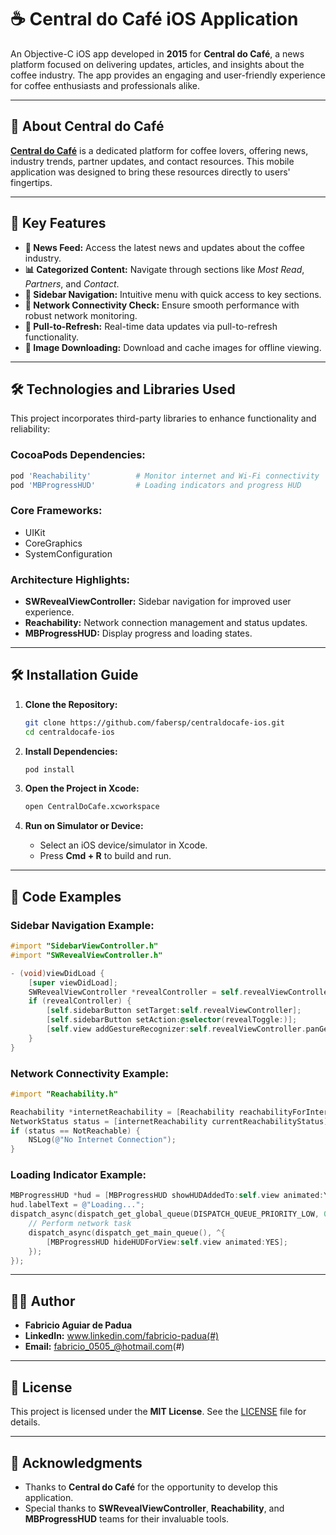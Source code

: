 
# ☕ **Central do Café iOS Application**  
An Objective-C iOS app developed in **2015** for **Central do Café**, a news platform focused on delivering updates, articles, and insights about the coffee industry. The app provides an engaging and user-friendly experience for coffee enthusiasts and professionals alike.

---

## 🌟 **About Central do Café**  
[**Central do Café**](#) is a dedicated platform for coffee lovers, offering news, industry trends, partner updates, and contact resources. This mobile application was designed to bring these resources directly to users' fingertips.

---

## 🚀 **Key Features**  
- **📰 News Feed:** Access the latest news and updates about the coffee industry.  
- **📊 Categorized Content:** Navigate through sections like *Most Read*, *Partners*, and *Contact*.  
- **📲 Sidebar Navigation:** Intuitive menu with quick access to key sections.  
- **📶 Network Connectivity Check:** Ensure smooth performance with robust network monitoring.  
- **🔄 Pull-to-Refresh:** Real-time data updates via pull-to-refresh functionality.  
- **📸 Image Downloading:** Download and cache images for offline viewing.  

---

## 🛠️ **Technologies and Libraries Used**  
This project incorporates third-party libraries to enhance functionality and reliability:

### **CocoaPods Dependencies:**  
```ruby
pod 'Reachability'          # Monitor internet and Wi-Fi connectivity
pod 'MBProgressHUD'         # Loading indicators and progress HUD
```

### **Core Frameworks:**  
- UIKit  
- CoreGraphics  
- SystemConfiguration  

### **Architecture Highlights:**  
- **SWRevealViewController:** Sidebar navigation for improved user experience.  
- **Reachability:** Network connection management and status updates.  
- **MBProgressHUD:** Display progress and loading states.  

---

## 🛠️ **Installation Guide**  
1. **Clone the Repository:**  
   ```bash
   git clone https://github.com/fabersp/centraldocafe-ios.git
   cd centraldocafe-ios
   ```

2. **Install Dependencies:**  
   ```bash
   pod install
   ```

3. **Open the Project in Xcode:**  
   ```bash
   open CentralDoCafe.xcworkspace
   ```

4. **Run on Simulator or Device:**  
   - Select an iOS device/simulator in Xcode.  
   - Press **Cmd + R** to build and run.  

---

## 🧠 **Code Examples**  

### **Sidebar Navigation Example:**  
```objective-c
#import "SidebarViewController.h"
#import "SWRevealViewController.h"

- (void)viewDidLoad {
    [super viewDidLoad];
    SWRevealViewController *revealController = self.revealViewController;
    if (revealController) {
        [self.sidebarButton setTarget:self.revealViewController];
        [self.sidebarButton setAction:@selector(revealToggle:)];
        [self.view addGestureRecognizer:self.revealViewController.panGestureRecognizer];
    }
}
```

### **Network Connectivity Example:**  
```objective-c
#import "Reachability.h"

Reachability *internetReachability = [Reachability reachabilityForInternetConnection];
NetworkStatus status = [internetReachability currentReachabilityStatus];
if (status == NotReachable) {
    NSLog(@"No Internet Connection");
}
```

### **Loading Indicator Example:**  
```objective-c
MBProgressHUD *hud = [MBProgressHUD showHUDAddedTo:self.view animated:YES];
hud.labelText = @"Loading...";
dispatch_async(dispatch_get_global_queue(DISPATCH_QUEUE_PRIORITY_LOW, 0), ^{
    // Perform network task
    dispatch_async(dispatch_get_main_queue(), ^{
        [MBProgressHUD hideHUDForView:self.view animated:YES];
    });
});
```

---

## 👨‍💻 **Author**  
- **Fabricio Aguiar de Padua**  
- **LinkedIn:** www.linkedin.com/fabricio-padua(#)  
- **Email:** fabricio_0505_@hotmail.com(#)  

---

## 📜 **License**  
This project is licensed under the **MIT License**. See the [LICENSE](LICENSE) file for details.

---

## 🤝 **Acknowledgments**  
- Thanks to **Central do Café** for the opportunity to develop this application.  
- Special thanks to **SWRevealViewController**, **Reachability**, and **MBProgressHUD** teams for their invaluable tools.


